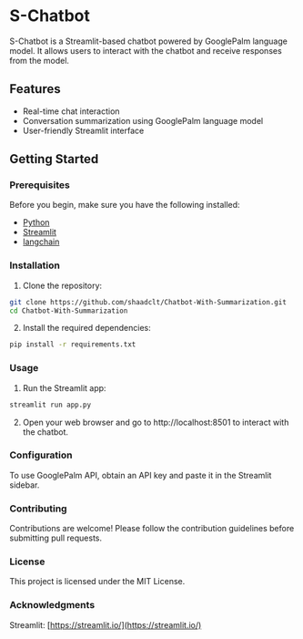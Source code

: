 # S-Chatbot

S-Chatbot is a Streamlit-based chatbot powered by GooglePalm language model. It allows users to interact with the chatbot and receive responses from the model.

## Features

- Real-time chat interaction
- Conversation summarization using GooglePalm language model
- User-friendly Streamlit interface

## Getting Started

### Prerequisites

Before you begin, make sure you have the following installed:

- [Python](https://www.python.org/) 
- [Streamlit](https://streamlit.io/) 
- [langchain](https://github.com/your-langchain-repository) 


### Installation

1. Clone the repository:

```bash
git clone https://github.com/shaadclt/Chatbot-With-Summarization.git
cd Chatbot-With-Summarization
```

2. Install the required dependencies:

```bash
pip install -r requirements.txt
```


### Usage

1. Run the Streamlit app:

```bash
streamlit run app.py
```

2. Open your web browser and go to http://localhost:8501 to interact with the chatbot.
   

### Configuration

To use GooglePalm API, obtain an API key and paste it in the Streamlit sidebar.


### Contributing
Contributions are welcome! Please follow the contribution guidelines before submitting pull requests.

### License
This project is licensed under the MIT License.

### Acknowledgments
Streamlit: [https://streamlit.io/](https://streamlit.io/)

